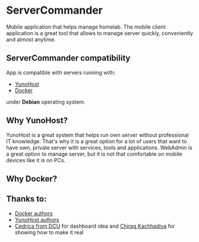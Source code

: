 # ServerCommander

Mobile application that helps manage homelab. The mobile client application is a great tool that allows to manage server quickly, conveniently and almost anytime. 

## ServerCommander compatibility

App is compatible with servers running with:
- [YunoHost](https://github.com/YunoHost)
- [Docker](https://github.com/docker)

under **Debian** operating system. 

## Why YunoHost?

YunoHost is a great system that helps run own server without professional IT knowledge. That's why it is a great option for a lot of users that want to have own, private server with services, tools and applications. WebAdmin is a great option to manage server, but it is not that comfortable on mobile devices like it is on PCs. 

## Why Docker?

## Thanks to:

- [Docker authors](https://github.com/docker)
- [YunoHost authors](https://github.com/YunoHost)
- [Cedrica from DCU](https://dribbble.com/shots/3896634-Profile-Screens) for dashboard idea and [Chirag Kachhadiya](https://www.youtube.com/watch?v=ZjAxAw0kmrY) for showing how to make it real
